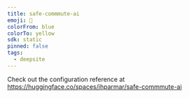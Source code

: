 ```yaml
---
title: safe-commmute-ai
emoji: 🐳
colorFrom: blue
colorTo: yellow
sdk: static
pinned: false
tags:
  - deepsite
---
```


Check out the configuration reference at https://huggingface.co/spaces/jhparmar/safe-commmute-ai
